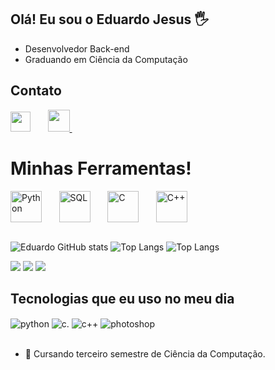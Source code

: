 ## Olá! Eu sou o Eduardo Jesus 🖐️

- Desenvolvedor Back-end
- Graduando em Ciência da Computação

<h2>Contato</h2>

<a href="https://www.linkedin.com/in/eduardojesusperes/"><img width="32px" src="https://i.imgur.com/AcHYLap.png" /></a>
  &#8287;&#8287;&#8287;&#8287;&#8287;
   <a href="https://www.instagram.com/eduardojezus/">
     <img width="35px" src="https://i.imgur.com/6BYHKps.png" />
   </a>
     &#8287;&#8287;&#8287;&#8287;&#8287;
   </a>
 </div>

</div>

<div>
<h1>Minhas Ferramentas!</h1>
<div>
<img align="center" alt="Python" height="50" width"50" src="https://cdn.jsdelivr.net/gh/devicons/devicon@latest/icons/python/python-original.svg" />
  &#8287;&#8287;&#8287;&#8287;&#8287;
<img align="center" alt="SQL" height="50" width"50" src="https://cdn.jsdelivr.net/gh/devicons/devicon@latest/icons/azuresqldatabase/azuresqldatabase-original.svg" />
  &#8287;&#8287;&#8287;&#8287;&#8287;
<img align="center" alt="C" height="50" width"50" src="https://cdn.jsdelivr.net/gh/devicons/devicon@latest/icons/c/c-original.svg" />
  &#8287;&#8287;&#8287;&#8287;&#8287;
<img align="center" alt="C++" height="50" width"50" src="https://cdn.jsdelivr.net/gh/devicons/devicon@latest/icons/cplusplus/cplusplus-original.svg" />
  &#8287;&#8287;&#8287;&#8287;&#8287;
<link rel="stylesheet" type='text/css' href="https://cdn.jsdelivr.net/gh/devicons/devicon@latest/devicon.min.css" />
<i class="devicon-azuresqldatabase-plain colored"></i>
  &#8287;&#8287;&#8287;&#8287;&#8287;  
</div style="display: inline_block"><br>

![Eduardo GitHub stats](https://github-readme-stats.vercel.app/api?username=EdwJezus&show_icons=true&theme=react&count_private=true)
![Top Langs](https://github-readme-stats.vercel.app/api/top-langs/?username=EdwJezus&layout=compact&theme=react)
![Top Langs](https://github-readme-stats.vercel.app/api/top-langs/?username=EdwJezus&layout=compact&theme=react)

<div> 
  <a href = "mailto:eduuhjesus14@gmail.com"><img src="https://img.shields.io/badge/-Gmail-%23333?style=for-the-badge&logo=gmail&logoColor=white" target="_blank"></a>
  <a href="https://www.linkedin.com/in/eduardo-jesus-932342268" target="_blank"><img src="https://img.shields.io/badge/-LinkedIn-%230077B5?style=for-the-badge&logo=linkedin&logoColor=white" target="_blank"></a> 
  <a href="https://replit.com/@EduardoJezus" target="_blank"><img src="https://img.shields.io/badge/replit-667881?style=for-the-badge&logo=replit&logoColor=white" target="_blank"></a> 
</div>

## Tecnologias que eu uso no meu dia
<div style="display: inline_block">
  
  <img align="center" alt="python" src="https://img.shields.io/badge/Python-FFD966?style=for-the-badge&logo=python&logoColor=black" />
  <img align="center" alt="c." src="https://img.shields.io/badge/C-00599C?style=for-the-badge&logo=c&logoColor=white" />
  <img align="center" alt="c++" src="https://img.shields.io/badge/c++-00599C?style=for-the-badge&logo=c%2B%2B&logoColor=white"/>
  <img align="center" alt="photoshop" src="https://img.shields.io/badge/Adobe%20Photoshop-31A8FF?style=for-the-badge&logo=Adobe%20Photoshop&logoColor=black"/>
  
</div><br/>

- 📒 Cursando terceiro semestre de Ciência da Computação.
